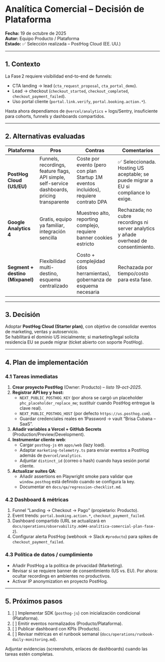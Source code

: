 # Analítica Comercial – Decisión de Plataforma

**Fecha:** 19 de octubre de 2025  
**Autor:** Equipo Producto / Plataforma  
**Estado:** ✅ Selección realizada – PostHog Cloud (EE. UU.)

---

## 1. Contexto

La Fase 2 requiere visibilidad end-to-end de funnels:

- CTA landing → lead (`cta_request_proposal`, `cta_portal_demo`).
- Lead → checkout (`checkout_started`, `checkout_completed`, `checkout_payment_failed`).
- Uso portal cliente (`portal.link.verify`, `portal.booking.action.*`).

Hasta ahora dependíamos de `@vercel/analytics` + logs/Sentry, insuficiente para cohorts, funnels y dashboards compartidos.

---

## 2. Alternativas evaluadas

| Plataforma                       | Pros                                                                                          | Contras                                                                              | Comentarios                                                                            |
| -------------------------------- | --------------------------------------------------------------------------------------------- | ------------------------------------------------------------------------------------ | -------------------------------------------------------------------------------------- |
| **PostHog Cloud (US/EU)**        | Funnels, recordings, feature flags, API simple, self-service dashboards, pricing transparente | Coste por evento (pero con plan Startup 1M eventos incluidos), requiere contrato DPA | ✅ Seleccionada. Hosting US aceptable; se puede migrar a EU si compliance lo exige.    |
| **Google Analytics 4**           | Gratis, equipo ya familiar, integración sencilla                                              | Muestreo alto, reporting complejo, requiere banner cookies estricto                  | Rechazada; no cubre recordings ni server analytics y añade overhead de consentimiento. |
| **Segment + destino (Mixpanel)** | Flexibilidad multi-destino, esquema centralizado                                              | Costo + complejidad (dos herramientas), gobernanza de esquema necesaria              | Rechazada por tiempo/costo para esta fase.                                             |

---

## 3. Decisión

Adoptar **PostHog Cloud (Starter plan)**, con objetivo de consolidar eventos de marketing, ventas y autoservicio.  
Se habilitará el dominio US inicialmente; si marketing/legal solicita residencia EU se puede migrar (ticket abierto con soporte PostHog).

---

## 4. Plan de implementación

### 4.1 Tareas inmediatas

1. **Crear proyecto PostHog** (Owner: Producto) – _listo 19-oct-2025_.
2. **Registrar API key y host:**
   - `NEXT_PUBLIC_POSTHOG_KEY` (por ahora se cargó un placeholder `phc_placeholder_replace_me`; sustituir cuando PostHog entregue la clave real).
   - `NEXT_PUBLIC_POSTHOG_HOST` (por defecto `https://us.posthog.com`).
   - Guardar credenciales reales en 1Password → vault “Brisa Cubana – SaaS”.
3. **Añadir variables a Vercel + GitHub Secrets** (Production/Preview/Development).
4. **Instrumentar cliente web**:
   - Cargar `posthog-js` en `apps/web` (lazy load).
   - Adaptar `marketing-telemetry.ts` para enviar eventos a PostHog además de `@vercel/analytics`.
   - Adjuntar `distinct_id` (correo o hash) cuando haya sesión portal cliente.
5. **Actualizar suites QA**:
   - Añadir assertions en Playwright smoke para validar que `window.posthog` está definido cuando se configura la key.
   - Documentar en `docs/qa/regression-checklist.md`.

### 4.2 Dashboard & métricas

1. Funnel “Landing → Checkout → Pago” (propietario: Producto).
2. Event trends: `portal.booking.action.*`, `checkout_payment_failed`.
3. Dashboard compartido (URL se actualizará en `docs/operations/observability.md#4-analítica-comercial-plan-fase-2`).
4. Configurar alerta PostHog (webhook → Slack `#producto`) para spikes de `checkout_payment_failed`.

### 4.3 Política de datos / cumplimiento

- Añadir PostHog a la política de privacidad (Marketing).
- Revisar si se requiere banner de consentimiento (US vs. EU). Por ahora: ocultar recordings en ambientes no productivos.
- Activar IP anonymization en proyecto PostHog.

---

## 5. Próximos pasos

1. [ ] Implementar SDK (`posthog-js`) con inicialización condicional (Plataforma).
2. [ ] Emitir eventos normalizados (Producto/Plataforma).
3. [ ] Publicar dashboard con KPIs (Producto).
4. [ ] Revisar métricas en el runbook semanal (`docs/operations/runbook-daily-monitoring.md`).

Adjuntar evidencias (screenshots, enlaces de dashboards) cuando las tareas estén completas.
